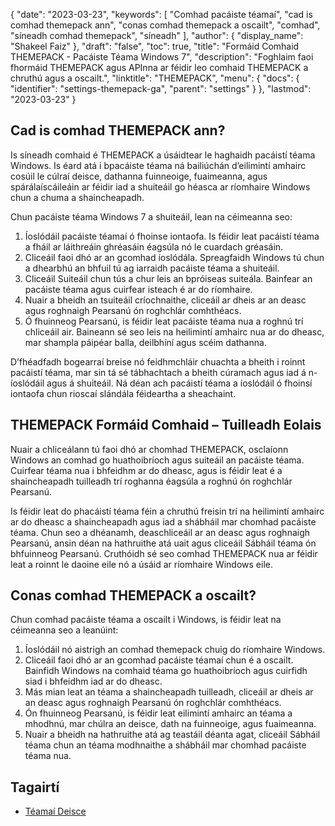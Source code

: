 {
  "date": "2023-03-23",
  "keywords": [
"Comhad pacáiste téamaí",
"cad is comhad themepack ann",
"conas comhad themepack a oscailt",
"comhad",
"síneadh comhad themepack",
"síneadh"
],
  "author": {
    "display_name": "Shakeel Faiz"
},
  "draft": "false",
  "toc": true,
  "title": "Formáid Comhaid THEMEPACK - Pacáiste Téama Windows 7",
  "description": "Foghlaim faoi fhormáid THEMEPACK agus APInna ar féidir leo comhaid THEMEPACK a chruthú agus a oscailt.",
  "linktitle": "THEMEPACK",
  "menu": {
    "docs": {
      "identifier": "settings-themepack-ga",
      "parent": "settings"
}
},
  "lastmod": "2023-03-23"
}

## Cad is comhad THEMEPACK ann?

Is síneadh comhaid é THEMEPACK a úsáidtear le haghaidh pacáistí téama Windows. Is éard atá i bpacáiste téama ná bailiúchán d’eilimintí amhairc cosúil le cúlraí deisce, dathanna fuinneoige, fuaimeanna, agus spárálaíscáileáin ar féidir iad a shuiteáil go héasca ar ríomhaire Windows chun a chuma a shaincheapadh.

Chun pacáiste téama Windows 7 a shuiteáil, lean na céimeanna seo:

1. Íoslódáil pacáiste téamaí ó fhoinse iontaofa. Is féidir leat pacáistí téama a fháil ar láithreáin ghréasáin éagsúla nó le cuardach gréasáin.
2. Cliceáil faoi dhó ar an gcomhad íoslódála. Spreagfaidh Windows tú chun a dhearbhú an bhfuil tú ag iarraidh pacáiste téama a shuiteáil.
3. Cliceáil Suiteáil chun tús a chur leis an bpróiseas suiteála. Bainfear an pacáiste téama agus cuirfear isteach é ar do ríomhaire.
4. Nuair a bheidh an tsuiteáil críochnaithe, cliceáil ar dheis ar an deasc agus roghnaigh Pearsanú ón roghchlár comhthéacs.
5. Ó fhuinneog Pearsanú, is féidir leat pacáiste téama nua a roghnú trí chliceáil air. Baineann sé seo leis na heilimintí amhairc nua ar do dheasc, mar shampla páipéar balla, deilbhíní agus scéim dathanna.

D’fhéadfadh bogearraí breise nó feidhmchláir chuachta a bheith i roinnt pacáistí téama, mar sin tá sé tábhachtach a bheith cúramach agus iad á n-íoslódáil agus á shuiteáil. Ná déan ach pacáistí téama a íoslódáil ó fhoinsí iontaofa chun rioscaí slándála féideartha a sheachaint.

## THEMEPACK Formáid Comhaid – Tuilleadh Eolais

Nuair a chliceálann tú faoi dhó ar chomhad THEMEPACK, osclaíonn Windows an comhad go huathoibríoch agus suiteáil an pacáiste téama. Cuirfear téama nua i bhfeidhm ar do dheasc, agus is féidir leat é a shaincheapadh tuilleadh trí roghanna éagsúla a roghnú ón roghchlár Pearsanú.

Is féidir leat do phacáistí téama féin a chruthú freisin trí na heilimintí amhairc ar do dheasc a shaincheapadh agus iad a shábháil mar chomhad pacáiste téama. Chun seo a dhéanamh, deaschliceáil ar an deasc agus roghnaigh Pearsanú, ansin déan na hathruithe atá uait agus cliceáil Sábháil téama ón bhfuinneog Pearsanú. Cruthóidh sé seo comhad THEMEPACK nua ar féidir leat a roinnt le daoine eile nó a úsáid ar ríomhaire Windows eile.

## Conas comhad THEMEPACK a oscailt?

Chun comhad pacáiste téama a oscailt i Windows, is féidir leat na céimeanna seo a leanúint:

1. Íoslódáil nó aistrigh an comhad themepack chuig do ríomhaire Windows.
2. Cliceáil faoi dhó ar an gcomhad pacáiste téamaí chun é a oscailt. Bainfidh Windows na comhaid téama go huathoibríoch agus cuirfidh siad i bhfeidhm iad ar do dheasc.
3. Más mian leat an téama a shaincheapadh tuilleadh, cliceáil ar dheis ar an deasc agus roghnaigh Pearsanú ón roghchlár comhthéacs.
4. Ón fhuinneog Pearsanú, is féidir leat eilimintí amhairc an téama a mhodhnú, mar chúlra an deisce, dath na fuinneoige, agus fuaimeanna.
5. Nuair a bheidh na hathruithe atá ag teastáil déanta agat, cliceáil Sábháil téama chun an téama modhnaithe a shábháil mar chomhad pacáiste téama nua.

## Tagairtí
* [Téamaí Deisce](https://support.microsoft.com/en-us/windows/desktop-themes-94880287-6046-1d35-6d2f-35dee759701e)


